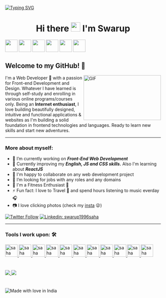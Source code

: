 [![Typing SVG](https://readme-typing-svg.herokuapp.com?font=joan&duration=2000&color=1F4690&lines=Welcome+to+Swarup's+Github+Profile)](https://git.io/typing-svg)

<h1 align="center">Hi there <img src="https://raw.githubusercontent.com/MartinHeinz/MartinHeinz/master/wave.gif" width="30px" height='30px'> I'm Swarup</h1>
<a href="https://www.linkedin.com/in/swarup1996saha/"><img src="https://img.icons8.com/color/48/000000/linkedin.png" width="40" /></a>
<a href="https://github.com/swarup1996saha"><img src="https://img.icons8.com/color/48/000000/github--v1.png" width="40" /></a>
<a href="https://www.facebook.com/swarup.saha.37"><img src="https://img.icons8.com/color/48/000000/facebook.png" width="40" /></a>
<a href="https://twitter.com/swarupsaha27"><img src="https://img.icons8.com/color/48/000000/twitter.png" width="40" /></a>
<a href="https://www.instagram.com/ii_swarup/"><img src="https://img.icons8.com/color/48/000000/instagram-new.png" width="40" /></a>
<a href="https://t.me/swarup1996saha"><img src="https://img.icons8.com/fluent/48/000000/telegram-app.png" width="40" /></a>


<h2 align="left">Welcome to my GitHub! 👋</h2>
<img align="right" height="145" width="250" alt="GIF" src="https://miro.medium.com/max/1360/1*IRGHmiGsa16stedQvIaZfw.gif"/>

I'm a Web Developer 🤖 with a passion for Front-end Development and Design. Whatever I have learned is through self-study and enrolling in various online programs/courses only. Being an <b>Internet enthusiast</b>, I love building beautifully designed, intuitive and functional applications & websites as I'm building a solid foundation in frontend technologies and languages. Ready to learn new skills and start new adventures.
***
### More about myself:
- 🔭 I’m currently working on ***Front-End Web Development***
- 🌱 Currently improving my ***English, JS and CSS skills.*** Also I'm learning about ***ReactJS***
- 👯 I'm happy to collaborate on any web development project
- 🤔 I’m looking for jobs with any roles and any domains
- 🏃 I'm a Fitness Enthusiast 💪
- ⚡ Fun fact: I love to Travel 🌄 and spend hours listening to music everday 🎧
- 📷 I love clicking photos (check my [insta](https://www.instagram.com/ii_swarup/) 😜)

[![Twitter Follow](https://img.shields.io/twitter/follow/swarupsaha27?style=social)](https://twitter.com/swarupsaha27)
[![Linkedin: swarup1996saha](https://img.shields.io/badge/-swarup1996saha-blue?style=flat-square&logo=Linkedin&logoColor=white&link=https://www.linkedin.com/in/swarup1996saha/)](https://www.linkedin.com/in/swarup1996saha/)

---
### **Tools I work upon: 🛠** 
<p float="left">
  <a href="https://en.wikipedia.org/wiki/HTML">
<img alt="saha" src="https://devstickers.com/assets/img/pro/iqm9.png" width="40">
 </a>
   <a href="https://en.wikipedia.org/wiki/CCS3">
<img alt="saha" src="https://devstickers.com/assets/img/pro/8pnd.png" width="40">
  </a>
 <a href="https://en.wikipedia.org/wiki/JavaScript">
<img alt="saha" src="https://devstickers.com/assets/img/pro/i4eg.png" width="40">
  </a>
  <a href="https://getbootstrap.com/">
<img alt="saha" src="https://camo.githubusercontent.com/3523bd4e344ec5909336e3891b7511da62905e8953381f6fa69c11983e8fd9f6/68747470733a2f2f70726f66696c696e61746f722e7269736861762e6465762f736b696c6c732d6173736574732f626f6f7473747261702d706c61696e2e737667" width="40">
  </a>
 <a href="https://reactjs.org/">
<img alt="saha" src="https://devstickers.com/assets/img/pro/z392.png" width="40">
  </a>
   <a href="https://nodejs.org/en/">
<img alt="saha" src="https://devstickers.com/assets/img/pro/iuw5.png" width="40">
  </a>
   <a href="https://git-scm.com/">
<img alt="saha" src="https://devstickers.com/assets/img/pro/apiv.png" width="40">
  </a>
  <a href="https://code.visualstudio.com/">
<img alt="saha" src="https://devstickers.com/assets/img/pro/saxu.png" width="40">
  </a>
<a href="https://www.adobe.com/products/photoshop.html">
<img alt="saha" src="https://devstickers.com/assets/img/pro/k176.png" width="40">
  </a>
  <a href="https://www.python.org/">
<img alt="saha" src="https://camo.githubusercontent.com/d10e5aa8ba67f1eb109da4e98cd75adfa42df2e6019f8222cfa14c0088ac674d/68747470733a2f2f70726f66696c696e61746f722e7269736861762e6465762f736b696c6c732d6173736574732f707974686f6e2d6f726967696e616c2e737667" width="40">
  </a>
  <a href="https://www.mongodb.com/2">
<img alt="saha" src="https://camo.githubusercontent.com/e643754982a9dba595811285c08c4667f1062a17d9e7eca8dd16b43995bf372b/68747470733a2f2f70726f66696c696e61746f722e7269736861762e6465762f736b696c6c732d6173736574732f6d6f6e676f64622d6f726967696e616c2d776f72646d61726b2e737667" width="40">
  </a>
</p>

#

<p float="left">
<a align="left" href="https://github.com/swarup1996saha/HTML-Tutorial">
  <img  src="https://github-readme-stats.vercel.app/api/pin/?username=swarup1996saha&repo=HTML-Tutorial&theme=radical" />
</a>


<a align="left" href="https://github.com/swarup1996saha/responsive-websites">
  <img  src="https://github-readme-stats.vercel.app/api/pin/?username=swarup1996saha&repo=responsive-websites&theme=radical" />
</a>

</p>

#
<p align="center">
  
![Made with love in India](https://madewithlove.now.sh/in?heart=true&colorB=%234338dc&template=for-the-badge)

</p>

